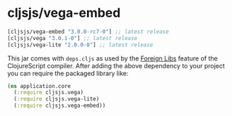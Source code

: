 # cljsjs/vega-embed

[](dependency)
```clojure
[cljsjs/vega-embed "3.0.0-rc7-0"] ;; latest release
[cljsjs/vega "3.0.1-0"] ;; latest release
[cljsjs/vega-lite "2.0.0-0"] ;; latest release
```
[](/dependency)

This jar comes with `deps.cljs` as used by the [Foreign Libs][flibs] feature
of the ClojureScript compiler. After adding the above dependency to your project
you can require the packaged library like:

```clojure
(ns application.core
  (:require cljsjs.vega)
  (:require cljsjs.vega-lite)
  (:require cljsjs.vega-embed))
```

[flibs]: https://github.com/clojure/clojurescript/wiki/Packaging-Foreign-Dependencies
